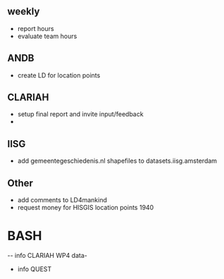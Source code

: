 ## weekly
- report hours
- evaluate team hours

## ANDB
- create LD for location points

## CLARIAH
- setup final report and invite input/feedback
- 

## IISG
- add gemeentegeschiedenis.nl shapefiles to datasets.iisg.amsterdam

## Other
- add comments to LD4mankind
- request money for HISGIS location points 1940

# BASH
-- info CLARIAH WP4 data-
- info QUEST
